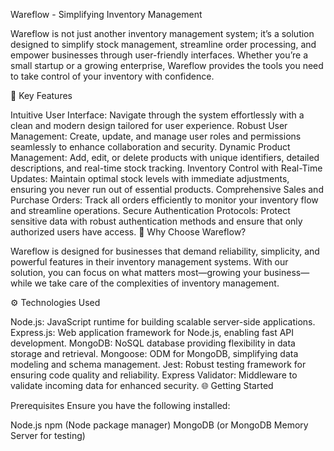 Wareflow - Simplifying Inventory Management

Wareflow is not just another inventory management system; it’s a solution designed to simplify stock management, streamline order processing, and empower businesses through user-friendly interfaces. Whether you’re a small startup or a growing enterprise, Wareflow provides the tools you need to take control of your inventory with confidence.

🚀 Key Features

Intuitive User Interface: Navigate through the system effortlessly with a clean and modern design tailored for user experience.
Robust User Management: Create, update, and manage user roles and permissions seamlessly to enhance collaboration and security.
Dynamic Product Management: Add, edit, or delete products with unique identifiers, detailed descriptions, and real-time stock tracking.
Inventory Control with Real-Time Updates: Maintain optimal stock levels with immediate adjustments, ensuring you never run out of essential products.
Comprehensive Sales and Purchase Orders: Track all orders efficiently to monitor your inventory flow and streamline operations.
Secure Authentication Protocols: Protect sensitive data with robust authentication methods and ensure that only authorized users have access.
🌟 Why Choose Wareflow?

Wareflow is designed for businesses that demand reliability, simplicity, and powerful features in their inventory management systems. With our solution, you can focus on what matters most—growing your business—while we take care of the complexities of inventory management.

⚙️ Technologies Used

Node.js: JavaScript runtime for building scalable server-side applications.
Express.js: Web application framework for Node.js, enabling fast API development.
MongoDB: NoSQL database providing flexibility in data storage and retrieval.
Mongoose: ODM for MongoDB, simplifying data modeling and schema management.
Jest: Robust testing framework for ensuring code quality and reliability.
Express Validator: Middleware to validate incoming data for enhanced security.
🌐 Getting Started

Prerequisites
Ensure you have the following installed:

Node.js
npm (Node package manager)
MongoDB (or MongoDB Memory Server for testing)
